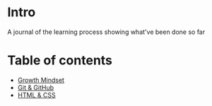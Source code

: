 # Intro
A journal of the learning process showing what've been done so far

# Table of contents

* [Growth Mindset](https://tommalieh.github.io/Learning-Journal/GM)
* [Git & GitHub]( https://tommalieh.github.io/Learning-Journal/C102C3)
* [HTML & CSS]( https://tommalieh.github.io/Learning-Journal/C102C4)
